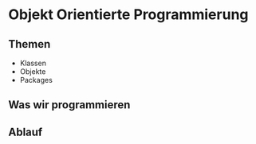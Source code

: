 # Objekt Orientierte Programmierung

## Themen 
* Klassen
* Objekte
* Packages

## Was wir programmieren


## Ablauf
